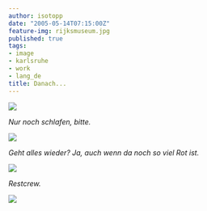 ```yaml
---
author: isotopp
date: "2005-05-14T07:15:00Z"
feature-img: rijksmuseum.jpg
published: true
tags:
- image
- karlsruhe
- work
- lang_de
title: Danach...
---
```


![](https://blog.koehntopp.info/uploads/mana.jpg)

*Nur noch schlafen, bitte.*

![](https://blog.koehntopp.info/uploads/mdb.jpg)

*Geht alles wieder? Ja, auch wenn da noch so viel Rot ist.*

![](https://blog.koehntopp.info/uploads/crew.jpg)

*Restcrew.*

![](https://blog.koehntopp.info/uploads/timo.jpg)
